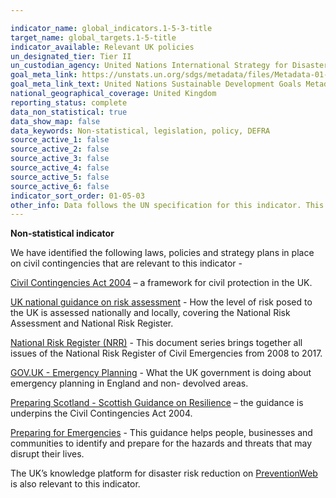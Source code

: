 ```yaml
---

indicator_name: global_indicators.1-5-3-title
target_name: global_targets.1-5-title
indicator_available: Relevant UK policies
un_designated_tier: Tier II
un_custodian_agency: United Nations International Strategy for Disaster Reduction (UNISDR)
goal_meta_link: https://unstats.un.org/sdgs/metadata/files/Metadata-01-05-03.pdf
goal_meta_link_text: United Nations Sustainable Development Goals Metadata (PDF 217 KB)
national_geographical_coverage: United Kingdom
reporting_status: complete
data_non_statistical: true
data_show_map: false
data_keywords: Non-statistical, legislation, policy, DEFRA
source_active_1: false
source_active_2: false
source_active_3: false
source_active_4: false
source_active_5: false
source_active_6: false
indicator_sort_order: 01-05-03
other_info: Data follows the UN specification for this indicator. This indicator has been identified in collaboration with topic experts.
---
```

**Non-statistical indicator**

We have identified the following laws, policies and strategy plans in place on civil contingencies that are relevant to this indicator -

[Civil Contingencies Act 2004](http://www.legislation.gov.uk/ukpga/2004/36/introduction) – a framework for civil protection in the UK. 

[UK national guidance on risk assessment](https://www.gov.uk/guidance/risk-assessment-how-the-risk-of-emergencies-in-the-uk-is-assessed) - How the level of risk posed to the UK is assessed nationally and locally, covering the National Risk Assessment and National Risk Register.

[National Risk Register (NRR)](https://www.gov.uk/government/collections/national-risk-register-of-civil-emergencies) - This document series brings together all issues of the National Risk Register of Civil Emergencies from 2008 to 2017.

[GOV.UK - Emergency Planning](https://www.gov.uk/government/emergency-preparation-reponse-and-recovery) - What the UK government is doing about emergency planning in England and non- devolved areas.  

[Preparing Scotland - Scottish Guidance on Resilience](https://www.gov.scot/binaries/content/documents/govscot/publications/advice-and-guidance/2012/03/preparing-scotland-scottish-guidance-resilience/documents/00389881-pdf/00389881-pdf/govscot%3Adocument/00389881.pdf) – the guidance is underpins the Civil Contingencies Act 2004.

[Preparing for Emergencies](https://www.gov.uk/government/publications/preparing-for-emergencies/preparing-for-emergencies) - This guidance helps people, businesses and communities to identify and prepare for the hazards and threats that may disrupt their lives.

The UK’s knowledge platform for disaster risk reduction on [PreventionWeb]( https://www.preventionweb.net/english/countries/europe/gbr/) is also relevant to this indicator.
<br><br>